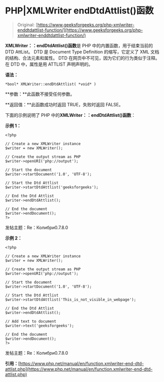 # PHP|XMLWriter endDtdAttlist()函数

> Original: [https://www.geeksforgeeks.org/php-xmlwriter-enddtdattlist-function/](https://www.geeksforgeeks.org/php-xmlwriter-enddtdattlist-function/)

**XMLWriter：：endDtdAttlist()函数**是 PHP 中的内置函数，用于结束当前的 DTD AttList。 DTD 是 Document Type Definition 的缩写，它定义了 XML 文档的结构、合法元素和属性。 DTD 在网页中不可见，因为它们的行为类似于注释。 在 DTD 中，属性是用 ATTLIST 声明声明的。

**语法：**

```
*bool* XMLWriter::endDtdAttlist( *void* )
```

**参数：**此函数不接受任何参数。

**返回值：**此函数成功时返回 TRUE，失败时返回 FALSE。

下面的示例说明了 PHP 中的**XMLWriter：：endDtdAttlist()函数**：

**示例 1：**

```
<?php

// Create a new XMLWriter instance
$writer = new XMLWriter();

// Create the output stream as PHP
$writer->openURI('php://output');

// Start the document
$writer->startDocument('1.0', 'UTF-8');

// Start the Dtd Attlist
$writer->startDtdAttlist('geeksforgeeks');

// End the Dtd Attlist
$writer->endDtdAttlist();

// End the document
$writer->endDocument();
?>
```

发帖主题：Re：Колибри0.7.8.0

**示例 2：**

```
<?php

// Create a new XMLWriter instance
$writer = new XMLWriter();

// Create the output stream as PHP
$writer->openURI('php://output');

// Start the document
$writer->startDocument('1.0', 'UTF-8');

// Start the Dtd Attlist
$writer->startDtdAttlist('This_is_not_visible_in_webpage');

// End the Dtd Attlist
$writer->endDtdAttlist();

// Add text to document
$writer->text('geeksforgeeks');

// End the document
$writer->endDocument();
?>
```

发帖主题：Re：Колибри0.7.8.0

**引用：**[https://www.php.net/manual/en/function.xmlwriter-end-dtd-attlist.php](https://www.php.net/manual/en/function.xmlwriter-end-dtd-attlist.php)